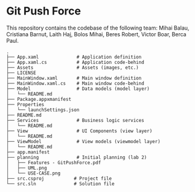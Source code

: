 # Git Push Force
This repository contains the codebase of the following team: Mihai Balau, Cristiana Barnut, Laith Haj, Bolos Mihai, Beres Robert, Victor Boar, Berca Paul.
```
.
├── App.xaml              # Application definition
├── App.xaml.cs           # Application code-behind
├── Assets                # Assets (images, etc.)
├── LICENSE
├── MainWindow.xaml       # Main window definition
├── MainWindow.xaml.cs    # Main window code-behind
├── Model                 # Data models (model layer)
│   └── README.md
├── Package.appxmanifest
├── Properties
│   └── launchSettings.json
├── README.md
├── Services              # Business logic services
│   └── README.md
├── View                  # UI Components (view layer)
│   └── README.md
├── ViewModel             # View models (viewmodel layer)
│   └── README.md
├── app.manifest
├── planning              # Initial planning (lab 2)
│   ├── Features - GitPushForce.pdf
│   ├── UML.png
│   └── USE-CASE.png
├── src.csproj           # Project file
└── src.sln              # Solution file 
```
